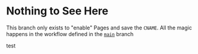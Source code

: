 # Nothing to See Here

This branch only exists to "enable" Pages and save the `CNAME`. All the magic happens in the workflow defined in the [`main`](https://github.com/3981BD/3981BD.github.io/tree/main) branch

test
